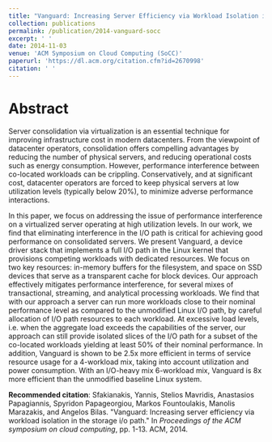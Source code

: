 ```yaml
---
title: "Vanguard: Increasing Server Efficiency via Workload Isolation in the Storage I/O Path"
collection: publications
permalink: /publication/2014-vanguard-socc
excerpt: ' '
date: 2014-11-03
venue: 'ACM Symposium on Cloud Computing (SoCC)'
paperurl: 'https://dl.acm.org/citation.cfm?id=2670998'
citation: ' '
---
```

Abstract
====
Server consolidation via virtualization is an essential technique for improving infrastructure cost in modern datacenters. From the viewpoint of datacenter operators, consolidation offers compelling advantages by reducing the number of physical servers, and reducing operational costs such as energy consumption. However, performance interference between co-located workloads can be crippling. Conservatively, and at significant cost, datacenter operators are forced to keep physical servers at low utilization levels (typically below 20%), to minimize adverse performance interactions.

In this paper, we focus on addressing the issue of performance interference on a virtualized server operating at high utilization levels. In our work, we find that eliminating interference in the I/O path is critical for achieving good performance on consolidated servers. We present Vanguard, a device driver stack that implements a full I/O path in the Linux kernel that provisions competing workloads with dedicated resources. We focus on two key resources: in-memory buffers for the filesystem, and space on SSD devices that serve as a transparent cache for block devices. Our approach effectively mitigates performance interference, for several mixes of transactional, streaming, and analytical processing workloads. We find that with our approach a server can run more workloads close to their nominal performance level as compared to the unmodified Linux I/O path, by careful allocation of I/O path resources to each workload. At excessive load levels, i.e. when the aggregate load exceeds the capabilities of the server, our approach can still provide isolated slices of the I/O path for a subset of the co-located workloads yielding at least 50% of their nominal performance. In addition, Vanguard is shown to be 2.5x more efficient in terms of service resource usage for a 4-workload mix, taking into account utilization and power consumption. With an I/O-heavy mix 6-workload mix, Vanguard is 8x more efficient than the unmodified baseline Linux system.

**Recommended citation**: Sfakianakis, Yannis, Stelios Mavridis, Anastasios Papagiannis, Spyridon Papageorgiou, Markos Fountoulakis, Manolis Marazakis, and Angelos Bilas. "Vanguard: Increasing server efficiency via workload isolation in the storage i/o path." In <i>Proceedings of the ACM symposium on cloud computing</i>, pp. 1-13. ACM, 2014.
